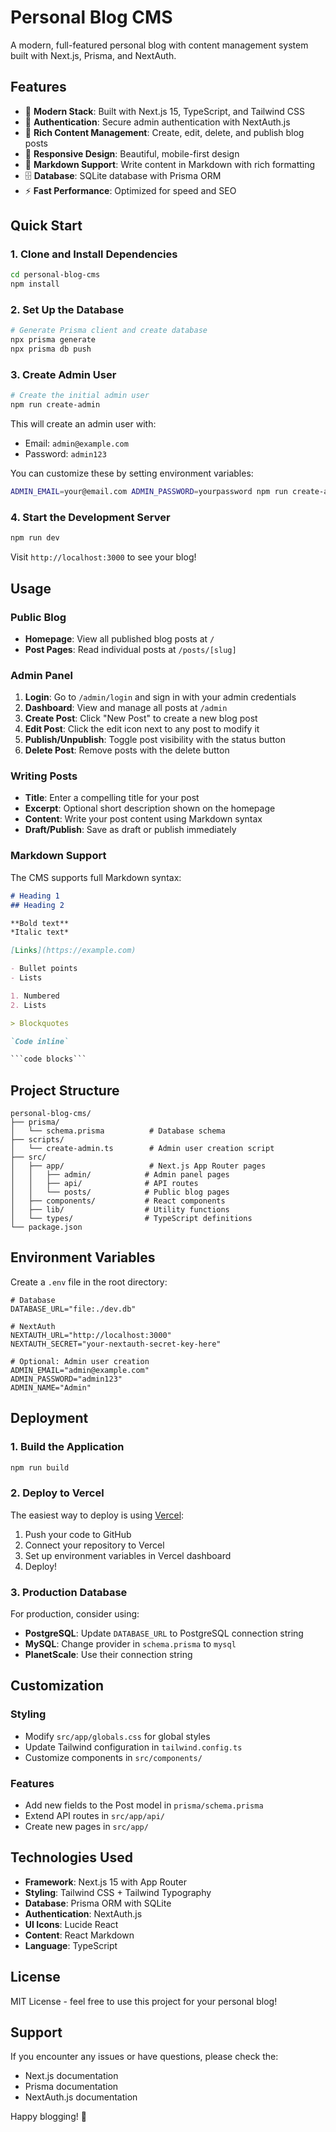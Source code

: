 # Personal Blog CMS

A modern, full-featured personal blog with content management system built with Next.js, Prisma, and NextAuth.

## Features

- 🚀 **Modern Stack**: Built with Next.js 15, TypeScript, and Tailwind CSS
- 🔐 **Authentication**: Secure admin authentication with NextAuth.js
- 📝 **Rich Content Management**: Create, edit, delete, and publish blog posts
- 📱 **Responsive Design**: Beautiful, mobile-first design
- 🎨 **Markdown Support**: Write content in Markdown with rich formatting
- 🗄️ **Database**: SQLite database with Prisma ORM
- ⚡ **Fast Performance**: Optimized for speed and SEO

## Quick Start

### 1. Clone and Install Dependencies

```bash
cd personal-blog-cms
npm install
```

### 2. Set Up the Database

```bash
# Generate Prisma client and create database
npx prisma generate
npx prisma db push
```

### 3. Create Admin User

```bash
# Create the initial admin user
npm run create-admin
```

This will create an admin user with:
- Email: `admin@example.com`
- Password: `admin123`

You can customize these by setting environment variables:

```bash
ADMIN_EMAIL=your@email.com ADMIN_PASSWORD=yourpassword npm run create-admin
```

### 4. Start the Development Server

```bash
npm run dev
```

Visit `http://localhost:3000` to see your blog!

## Usage

### Public Blog

- **Homepage**: View all published blog posts at `/`
- **Post Pages**: Read individual posts at `/posts/[slug]`

### Admin Panel

1. **Login**: Go to `/admin/login` and sign in with your admin credentials
2. **Dashboard**: View and manage all posts at `/admin`
3. **Create Post**: Click "New Post" to create a new blog post
4. **Edit Post**: Click the edit icon next to any post to modify it
5. **Publish/Unpublish**: Toggle post visibility with the status button
6. **Delete Post**: Remove posts with the delete button

### Writing Posts

- **Title**: Enter a compelling title for your post
- **Excerpt**: Optional short description shown on the homepage
- **Content**: Write your post content using Markdown syntax
- **Draft/Publish**: Save as draft or publish immediately

### Markdown Support

The CMS supports full Markdown syntax:

```markdown
# Heading 1
## Heading 2

**Bold text**
*Italic text*

[Links](https://example.com)

- Bullet points
- Lists

1. Numbered
2. Lists

> Blockquotes

`Code inline`

```code blocks```
```

## Project Structure

```
personal-blog-cms/
├── prisma/
│   └── schema.prisma          # Database schema
├── scripts/
│   └── create-admin.ts        # Admin user creation script
├── src/
│   ├── app/                   # Next.js App Router pages
│   │   ├── admin/            # Admin panel pages
│   │   ├── api/              # API routes
│   │   └── posts/            # Public blog pages
│   ├── components/           # React components
│   ├── lib/                  # Utility functions
│   └── types/                # TypeScript definitions
└── package.json
```

## Environment Variables

Create a `.env` file in the root directory:

```env
# Database
DATABASE_URL="file:./dev.db"

# NextAuth
NEXTAUTH_URL="http://localhost:3000"
NEXTAUTH_SECRET="your-nextauth-secret-key-here"

# Optional: Admin user creation
ADMIN_EMAIL="admin@example.com"
ADMIN_PASSWORD="admin123"
ADMIN_NAME="Admin"
```

## Deployment

### 1. Build the Application

```bash
npm run build
```

### 2. Deploy to Vercel

The easiest way to deploy is using [Vercel](https://vercel.com):

1. Push your code to GitHub
2. Connect your repository to Vercel
3. Set up environment variables in Vercel dashboard
4. Deploy!

### 3. Production Database

For production, consider using:
- **PostgreSQL**: Update `DATABASE_URL` to PostgreSQL connection string
- **MySQL**: Change provider in `schema.prisma` to `mysql`
- **PlanetScale**: Use their connection string

## Customization

### Styling

- Modify `src/app/globals.css` for global styles
- Update Tailwind configuration in `tailwind.config.ts`
- Customize components in `src/components/`

### Features

- Add new fields to the Post model in `prisma/schema.prisma`
- Extend API routes in `src/app/api/`
- Create new pages in `src/app/`

## Technologies Used

- **Framework**: Next.js 15 with App Router
- **Styling**: Tailwind CSS + Tailwind Typography
- **Database**: Prisma ORM with SQLite
- **Authentication**: NextAuth.js
- **UI Icons**: Lucide React
- **Content**: React Markdown
- **Language**: TypeScript

## License

MIT License - feel free to use this project for your personal blog!

## Support

If you encounter any issues or have questions, please check the:
- Next.js documentation
- Prisma documentation
- NextAuth.js documentation

Happy blogging! 🎉
